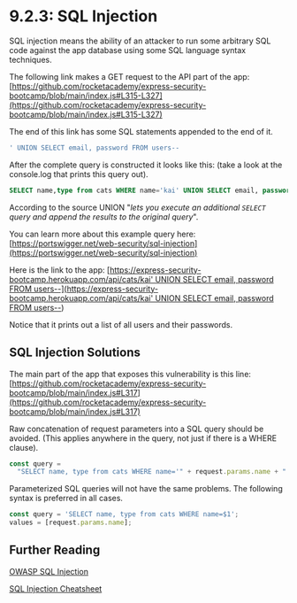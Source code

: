 # 9.2.3: SQL Injection

SQL injection means the ability of an attacker to run some arbitrary SQL code against the app database using some SQL language syntax techniques.

The following link makes a GET request to the API part of the app: [https://github.com/rocketacademy/express-security-bootcamp/blob/main/index.js#L315-L327](https://github.com/rocketacademy/express-security-bootcamp/blob/main/index.js#L315-L327)

The end of this link has some SQL statements appended to the end of it.

```sql
' UNION SELECT email, password FROM users--
```

After the complete query is constructed it looks like this: (take a look at the console.log that prints this query out).

```sql
SELECT name,type from cats WHERE name='kai' UNION SELECT email, password FROM users--'
```

According to the source UNION "_lets you execute an additional `SELECT` query and append the results to the original query_".

You can learn more about this example query here: [https://portswigger.net/web-security/sql-injection](https://portswigger.net/web-security/sql-injection)

Here is the link to the app: \[[https://express-security-bootcamp.herokuapp.com/api/cats/kai' UNION SELECT email, password FROM users--\](https://express-security-bootcamp.herokuapp.com/api/cats/kai' UNION SELECT email, password FROM users--](https://express-security-bootcamp.herokuapp.com/api/cats/kai'%20UNION%20SELECT%20email,%20password%20FROM%20users--]\(https://express-security-bootcamp.herokuapp.com/api/cats/kai'%20UNION%20SELECT%20email,%20password%20FROM%20users--))

Notice that it prints out a list of all users and their passwords.

## SQL Injection Solutions

The main part of the app that exposes this vulnerability is this line: [https://github.com/rocketacademy/express-security-bootcamp/blob/main/index.js#L317](https://github.com/rocketacademy/express-security-bootcamp/blob/main/index.js#L317)

Raw concatenation of request parameters into a SQL query should be avoided. (This applies anywhere in the query, not just if there is a WHERE clause).

```javascript
const query =
  "SELECT name, type from cats WHERE name='" + request.params.name + "'";
```

Parameterized SQL queries will not have the same problems. The following syntax is preferred in all cases.

```javascript
const query = 'SELECT name, type from cats WHERE name=$1';
values = [request.params.name];
```

## Further Reading

[OWASP SQL Injection](https://owasp.org/www-community/attacks/SQL\_Injection)

[SQL Injection Cheatsheet](https://www.netsparker.com/blog/web-security/sql-injection-cheat-sheet/)

